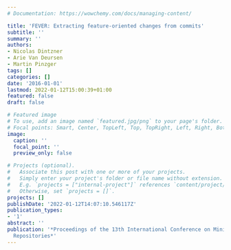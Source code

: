 ```yaml
---
# Documentation: https://wowchemy.com/docs/managing-content/

title: 'FEVER: Extracting feature-oriented changes from commits'
subtitle: ''
summary: ''
authors:
- Nicolas Dintzner
- Arie Van Deursen
- Martin Pinzger
tags: []
categories: []
date: '2016-01-01'
lastmod: 2022-01-12T15:00:39+01:00
featured: false
draft: false

# Featured image
# To use, add an image named `featured.jpg/png` to your page's folder.
# Focal points: Smart, Center, TopLeft, Top, TopRight, Left, Right, BottomLeft, Bottom, BottomRight.
image:
  caption: ''
  focal_point: ''
  preview_only: false

# Projects (optional).
#   Associate this post with one or more of your projects.
#   Simply enter your project's folder or file name without extension.
#   E.g. `projects = ["internal-project"]` references `content/project/deep-learning/index.md`.
#   Otherwise, set `projects = []`.
projects: []
publishDate: '2022-01-12T14:07:10.546117Z'
publication_types:
- '1'
abstract: ''
publication: '*Proceedings of the 13th International Conference on Mining Software
  Repositories*'
---
```

